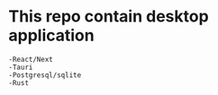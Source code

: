 # This repo contain desktop application
    -React/Next
    -Tauri
    -Postgresql/sqlite
    -Rust
